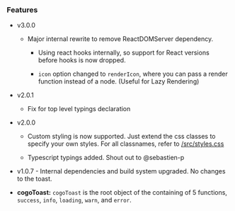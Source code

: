 ### Features

- v3.0.0

  - Major internal rewrite to remove ReactDOMServer dependency.

	- Using react hooks internally, so support for React versions before hooks is now dropped.
  
	- `icon` option changed to `renderIcon`, where you can pass a render function instead of a node. (Useful for Lazy Rendering)

- v2.0.1

  - Fix for top level typings declaration

* v2.0.0

  - Custom styling is now supported. Just extend the css classes to specify your own styles. For all classnames, refer to [/src/styles.css](/src/styles.css)

  - Typescript typings added. Shout out to @sebastien-p

* v1.0.7 - Internal dependencies and build system upgraded. No changes to the toast.

* **cogoToast:** `cogoToast` is the root object of the containing of 5 functions, `success`, `info`, `loading`, `warn`, and `error`.
